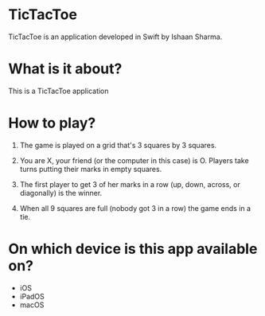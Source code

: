 # TicTacToe
TicTacToe is an application developed in Swift by Ishaan Sharma.

# What is it about?
This is a TicTacToe application

# How to play?

1. The game is played on a grid that's 3 squares by 3 squares.

2. You are X, your friend (or the computer in this case) is O. Players take turns putting their marks in empty squares.

3. The first player to get 3 of her marks in a row (up, down, across, or diagonally) is the winner.

4. When all 9 squares are full (nobody got 3 in a row) the game ends in a tie.

# On which device is this app available on?

- iOS
- iPadOS
- macOS
